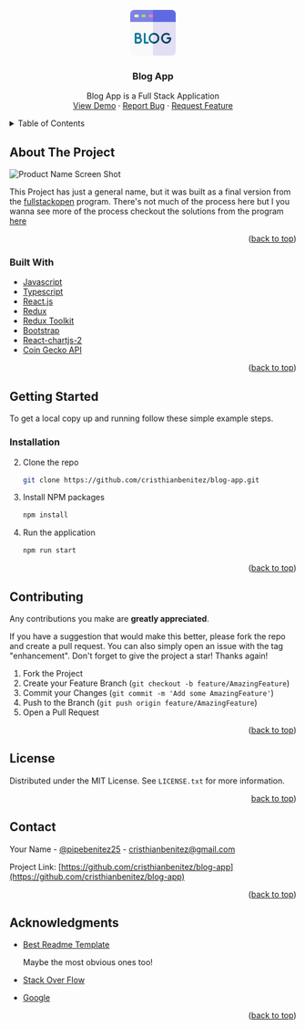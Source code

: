 <br />
<div align="center">
  <a href="https://github.com/cristhianbenitez/blog-app">
    <img src="./frontend/public/android-chrome-512x512.png" alt="Logo" width="80" height="80">
  </a>

<h3 align="center">Blog App</h3>

  <p align="center">
   Blog App is a Full Stack Application
    <br />
    <a href="https://blog-app.vercel.app/">View Demo</a>
    ·
    <a href="https://github.com/cristhianbenitez/blog-app/issues">Report Bug</a>
    ·
    <a href="https://github.com/cristhianbenitez/blog-app/issues">Request Feature</a>
  </p>
</div>

<details>
  <summary>Table of Contents</summary>
  <ol>
    <li>
      <a href="#about-the-project">About The Project</a>
      <ul>
        <li><a href="#built-with">Built With</a></li>
      </ul>
    </li>
    <li>
      <a href="#getting-started">Getting Started</a>
      <ul>
        <li><a href="#prerequisites">Prerequisites</a></li>
        <li><a href="#installation">Installation</a></li>
      </ul>
    </li>
    <li><a href="#usage">Usage</a></li>
    <li><a href="#roadmap">Roadmap</a></li>
    <li><a href="#contributing">Contributing</a></li>
    <li><a href="#license">License</a></li>
    <li><a href="#contact">Contact</a></li>
    <li><a href="#acknowledgments">Acknowledgments</a></li>
  </ol>
</details>

<!-- ABOUT THE PROJECT -->
## About The Project

![Product Name Screen Shot][product-screenshot]

This Project has just a general name, but it was built as a final version from the [fullstackopen](https://fullstackopen.com/en/) program. There's not much of the process here but I you wanna see more of the process checkout the solutions from the program [here](https://github.com/cristhianbenitez/fullstackopen)

<p align="right">(<a href="#top">back to top</a>)</p>

### Built With

* [Javascript](https://developer.mozilla.org/en-US/docs/Web/JavaScript)
* [Typescript](https://www.typescriptlang.org/)
* [React.js](https://reactjs.org/)
* [Redux](https://redux.js.org/)
* [Redux Toolkit](https://redux-toolkit.js.org/)
* [Bootstrap](https://styled-components.com/)
* [React-chartjs-2](https://react-chartjs-2.js.org/)
* [Coin Gecko API](https://www.coingecko.com/en/api/documentation)

<p align="right">(<a href="#top">back to top</a>)</p>

<!-- GETTING STARTED -->
## Getting Started

To get a local copy up and running follow these simple example steps.

### Installation

2. Clone the repo

   ```sh
   git clone https://github.com/cristhianbenitez/blog-app.git
   ```

3. Install NPM packages

   ```sh
   npm install
   ```

4. Run the application

   ```sh
   npm run start
   ```

<p align="right">(<a href="#top">back to top</a>)</p>

## Contributing

 Any contributions you make are **greatly appreciated**.

If you have a suggestion that would make this better, please fork the repo and create a pull request. You can also simply open an issue with the tag "enhancement".
Don't forget to give the project a star! Thanks again!

1. Fork the Project
2. Create your Feature Branch (`git checkout -b feature/AmazingFeature`)
3. Commit your Changes (`git commit -m 'Add some AmazingFeature'`)
4. Push to the Branch (`git push origin feature/AmazingFeature`)
5. Open a Pull Request

<p align="right">(<a href="#top">back to top</a>)</p>

<!-- LICENSE -->
## License

Distributed under the MIT License. See `LICENSE.txt` for more information.

<p align="right"><a href="#top">back to top</a>)</p>

<!-- CONTACT -->
## Contact

Your Name - [@pipebenitez25](https://twitter.com/pipebenitez25) - cristhianbenitez@gmail.com

Project Link: [https://github.com/cristhianbenitez/blog-app](https://github.com/cristhianbenitez/blog-app)

<p align="right">(<a href="#top">back to top</a>)</p>

## Acknowledgments

* [Best Readme Template](https://github.com/othneildrew/Best-README-Template)

  Maybe the most obvious ones too!
* [Stack Over Flow](https://stackoverflow.com/)
* [Google](https://www.google.com/)

<p align="right">(<a href="#top">back to top</a>)</p>

[product-screenshot]: https://i.ibb.co/mBZ3SVX/crypto-app.png
